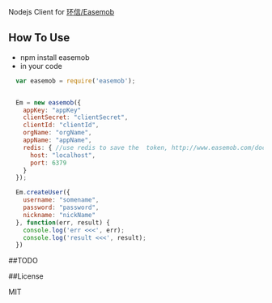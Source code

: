 Nodejs Client for [环信/Easemob](http://www.easemob.com)

## How To Use
 * npm install easemob
 * in your code
  ```js
    var easemob = require('easemob');


    Em = new easemob({
      appKey: "appKey"
      clientSecret: "clientSecret",
      clientId: "clientId",
      orgName: "orgName",
      appName: "appName",
      redis: { //use redis to save the  token, http://www.easemob.com/docs/rest/userapi/#getadmintoken
        host: "localhost",
        port: 6379
      }
    });

    Em.createUser({
      username: "somename",
      password: "password",
      nickname: "nickName"
    }, function(err, result) {
      console.log('err <<<', err);
      console.log('result <<<', result);
    })
  ```

##TODO

##License

MIT
